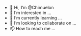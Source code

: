 - 👋 Hi, I’m @Chimuelon
- 👀 I’m interested in ...
- 🌱 I’m currently learning ...
- 💞️ I’m looking to collaborate on ...
- 📫 How to reach me ...

<!---
Chimuelon/Chimuelon is a ✨ special ✨ repository because its `README.md` (this file) appears on your GitHub profile.
You can click the Preview link to take a look at your changes.
--->
